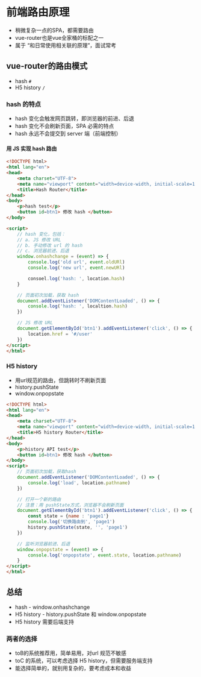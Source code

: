 # 前端路由原理

+ 稍微复杂一点的SPA，都需要路由
+ vue-router也是vue全家桶的标配之一
+ 属于 “和日常使用相关联的原理”，面试常考





## vue-router的路由模式

+ hash   `#`
+ H5 history  `/`



### hash 的特点

+ hash 变化会触发网页跳转，即浏览器的前进、后退
+ hash 变化不会刷新页面，SPA 必需的特点
+ hash 永远不会提交到 server 端（前端控制）



#### 用 JS 实现 hash 路由

```html
<!DOCTYPE html>
<html lang="en">
<head>
    <meta charset="UTF-8">
    <meta name="viewport" content="width=device-width, initial-scale=1.0">
    <title>Hash Router</title>
</head>
<body>
    <p>hash test</p>
    <button id=btn1> 修改 hash </button>
</body>

<script>
    // hash 变化，包括：
    // a. JS 修改 URL
    // b. 手动修改 url 的 hash
    // c. 浏览器前进、后退
    window.onhashchange = (event) => {
        console.log('old url', event.oldURl)
        console.log('new url', event.newURl)

        consoel.log('hash: ', location.hash)
    }

    // 页面初次加载，获取 hash
    document.addEventListener('DOMContentLoaded', () => {
        console.log('hash: ', localtion.hash)
    })

    // JS 修改 URL
    document.getElementById('btn1').addEventListener('click', () => {
        location.href = '#/user'
    })
</script>
</html>
```





### H5 history

+ 用url规范的路由，但跳转时不刷新页面
+ history.pushState
+ window.onpopstate

```html
<!DOCTYPE html>
<html lang="en">
<head>
    <meta charset="UTF-8">
    <meta name="viewport" content="width=device-width, initial-scale=1.0">
    <title>H5 history Router</title>
</head>
<body>
    <p>history API test</p>
    <button id=btn1> 修改 hash </button>
</body>
<script>
    // 页面初次加载，获取hash
    document.addEventListener('DOMContentLoaded', () => {
        console.log('load', location.pathname)
    })

    // 打开一个新的路由
    // 注意：用 pushState方式，浏览器不会刷新页面
    document.getElementById('btn1').addEventListener('click', () => {
        const state = {name : 'page1'}
        console.log('切换路由到', 'page1')
        history.pushState(state, '', 'page1')
    })

    // 监听浏览器前进、后退
    window.onpopstate = (event) => {
        console.log('onpopstate', event.state, location.pathname)
    }
</script>
</html>
```



## 总结

+ hash - window.onhashchange
+ H5 history - history.pushState 和 window.onpopstate
+ H5 history 需要后端支持



### 两者的选择

+ toB的系统推荐用，简单易用，对url 规范不敏感
+ toC 的系统，可以考虑选择 H5 history，但需要服务端支持
+ 能选择简单的，就别用复杂的，要考虑成本和收益

